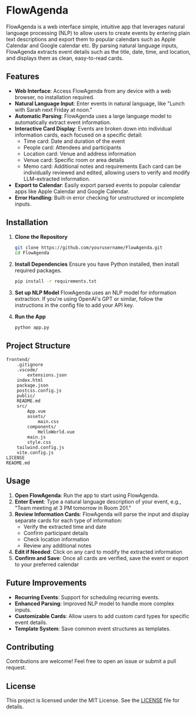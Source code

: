 # FlowAgenda

FlowAgenda is a web interface simple, intuitive app that leverages natural language processing (NLP) to allow users to create events by entering plain text descriptions and export them to popular calendars such as Apple Calendar and Google calendar etc. By parsing natural language inputs, FlowAgenda extracts event details such as the title, date, time, and location, and displays them as clean, easy-to-read cards. 

## Features
- **Web Interface**: Access FlowAgenda from any device with a web browser, no installation required.
- **Natural Language Input**: Enter events in natural language, like "Lunch with Sarah next Friday at noon."
- **Automatic Parsing**: FlowAgenda uses a large language model to automatically extract event information.
- **Interactive Card Display**: Events are broken down into individual information cards, each focused on a specific detail:
  - Time card: Date and duration of the event
  - People card: Attendees and participants
  - Location card: Venue and address information
  - Venue card: Specific room or area details
  - Memo card: Additional notes and requirements
  Each card can be individually reviewed and edited, allowing users to verify and modify LLM-extracted information.
- **Export to Calendar**: Easily export parsed events to popular calendar apps like Apple Calendar and Google Calendar.
- **Error Handling**: Built-in error checking for unstructured or incomplete inputs.

## Installation

1. **Clone the Repository**
   ```bash
   git clone https://github.com/yourusername/FlowAgenda.git
   cd FlowAgenda
   ```

2. **Install Dependencies**
   Ensure you have Python installed, then install required packages.
   ```bash
   pip install -r requirements.txt
   ```

3. **Set up NLP Model**
   FlowAgenda uses an NLP model for information extraction. If you're using OpenAI's GPT or similar, follow the instructions in the config file to add your API key.

4. **Run the App**
   ```bash
   python app.py
   ```

## Project Structure

```
frontend/
    .gitignore
    .vscode/
        extensions.json
    index.html
    package.json
    postcss.config.js
    public/
    README.md
    src/
        App.vue
        assets/
            main.css
        components/
            HelloWorld.vue
        main.js
        style.css
    tailwind.config.js
    vite.config.js
LICENSE
README.md
```

## Usage

1. **Open FlowAgenda**: Run the app to start using FlowAgenda.
2. **Enter Event**: Type a natural language description of your event, e.g., "Team meeting at 3 PM tomorrow in Room 201."
3. **Review Information Cards**: FlowAgenda will parse the input and display separate cards for each type of information:
   - Verify the extracted time and date
   - Confirm participant details
   - Check location information
   - Review any additional notes
4. **Edit if Needed**: Click on any card to modify the extracted information
5. **Confirm and Save**: Once all cards are verified, save the event or export to your preferred calendar

## Future Improvements

- **Recurring Events**: Support for scheduling recurring events.
- **Enhanced Parsing**: Improved NLP model to handle more complex inputs.
- **Customizable Cards**: Allow users to add custom card types for specific event details.
- **Template System**: Save common event structures as templates.

## Contributing

Contributions are welcome! Feel free to open an issue or submit a pull request.

## License

This project is licensed under the MIT License. See the [LICENSE](LICENSE) file for details.